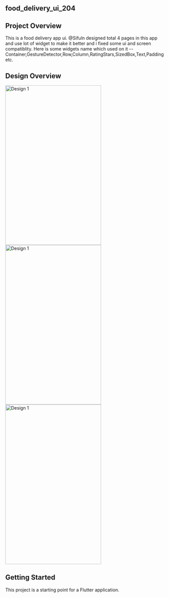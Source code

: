 ## food_delivery_ui_204

## Project Overview
This is a food delivery app ui. @Sifuln designed total 4 pages in this app and use lot of 
widget to make it better and i fixed some ui and screen compatiblity. Here is some widgets name which used on it --
Container,GestureDetector,Row,Column,RatingStars,SizedBox,Text,Padding etc.



## Design Overview
<img src="https://raw.githubusercontent.com/ZaidKhan15/fooddelivary_ui_204/foodui/home.jpeg" alt="Design 1" style="max-width: 100%;" width="300px" height="500px">
<img src="https://raw.githubusercontent.com/ZaidKhan15/fooddelivary_ui_204/foodui/food_item.jpeg" alt="Design 1" style="max-width: 100%;" width="300px" height="500px">
<img src="https://raw.githubusercontent.com/ZaidKhan15/fooddelivary_ui_204/foodui/cart.jpeg" alt="Design 1" style="max-width: 100%;" width="300px" height="500px">


## Getting Started

This project is a starting point for a Flutter application.


